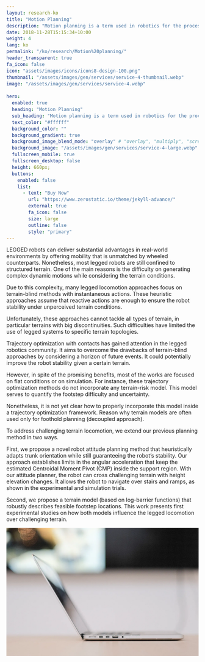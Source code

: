 ```yaml
---
layout: research-ko
title: "Motion Planning"
description: "Motion planning is a term used in robotics for the process of breaking down a desired movement task into discrete motions that satisfy movement constraints and possibly optimize some aspect of the movement."
date: 2018-11-28T15:15:34+10:00
weight: 4
lang: ko
permalink: "/ko/research/Motion%20planning/"
header_transparent: true
fa_icon: false
icon: "assets/images/icons/icons8-design-100.png"
thumbnail: "/assets/images/gen/services/service-4-thumbnail.webp"
image: "/assets/images/gen/services/service-4.webp"

hero:
  enabled: true
  heading: "Motion Planning"
  sub_heading: "Motion planning is a term used in robotics for the process of breaking down a desired movement task into discrete motions that satisfy movement constraints and possibly optimize some aspect of the movement."
  text_color: "#ffffff"
  background_color: ""
  background_gradient: true
  background_image_blend_mode: "overlay" # "overlay", "multiply", "screen"
  background_image: "/assets/images/gen/services/service-4-large.webp"
  fullscreen_mobile: true
  fullscreen_desktop: false
  height: 660px;
  buttons:
    enabled: false
    list:
      - text: "Buy Now"
        url: "https://www.zerostatic.io/theme/jekyll-advance/"
        external: true
        fa_icon: false
        size: large
        outline: false
        style: "primary"
---
```


LEGGED robots can deliver substantial advantages in real-world environments by offering mobility that is unmatched by wheeled counterparts. 
Nonetheless, most legged robots are still confined to structured terrain. One of the main reasons is the difficulty on generating complex dynamic motions while considering the terrain conditions. 

Due to this complexity, many legged locomotion approaches focus on terrain-blind methods with instantaneous actions. 
These heuristic approaches assume that reactive actions are enough to ensure the robot stability under unperceived terrain conditions.

Unfortunately, these approaches cannot tackle all types of terrain, in particular terrains with big discontinuities.
Such difficulties have limited the use of legged systems to specific terrain topologies.

Trajectory optimization with contacts has gained attention in the legged robotics community. 
It aims to overcome the drawbacks of terrain-blind approaches by considering a horizon of future events. 
It could potentially improve the robot stability given a certain terrain. 

However, in spite of the promising benefits, most of the works are focused on flat conditions or on simulation. 
For instance, these trajectory optimization methods do not incorporate any terrain-risk model. 
This model serves to quantify the footstep difficulty and uncertainty. 

Nonetheless, it is not yet clear how to properly incorporate this model inside a trajectory optimization framework. 
Reason why terrain models are often used only for foothold planning (decoupled approach).


To address challenging terrain locomotion, we extend our previous planning method in two ways. 

First, we propose a novel robot attitude planning method that heuristically adapts trunk orientation while still guaranteeing the robot’s stability. 
Our approach establishes limits in the angular acceleration that keep the estimated Centroidal Moment Pivot (CMP) inside the support region. 
With our attitude planner, the robot can cross challenging terrain with height elevation changes. 
It allows the robot to navigate over stairs and ramps, as shown in the experimental and simulation trials. 

Second, we propose a terrain model (based on log-barrier functions) that robustly describes feasible footstep locations.
This work presents first experimental studies on how both models influence the legged locomotion over challenging terrain. 

![Design In Figma](/assets/images/gen/content/content-2.webp)
